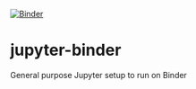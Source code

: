 [![Binder](https://mybinder.org/badge_logo.svg)](https://mybinder.org/v2/gh/pmitev/jupyter-binder.git/main)

# jupyter-binder
General purpose Jupyter setup to run on Binder
